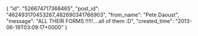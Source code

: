  {
   "id": "526674717368465",
   "post_id": "462493170453287_482690341766903",
   "from_name": "Pete Daoust",
   "message": "ALL THEIR FORMS !!!!!....all of them :D",
   "created_time": "2013-06-19T03:09:17+0000"
 }
